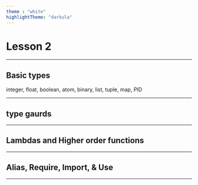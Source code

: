 ```yaml
---
theme : "white"
highlightTheme: "darkula"
---
```


# Lesson 2

---

## Basic types
integer, float, boolean, atom, binary, list, tuple, map, PID

---

## type gaurds

---

## Lambdas and Higher order functions

---

## Alias, Require, Import, & Use

---

